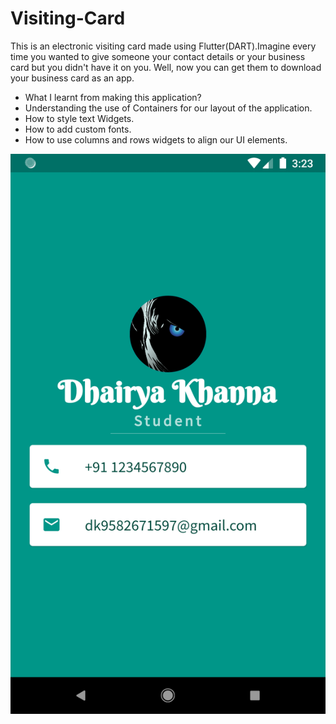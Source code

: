 # Visiting-Card
This is an electronic visiting card made using Flutter(DART).Imagine every time you wanted to give someone your contact details or your business card but you didn't have it on you. Well, now you can get them to download your business card as an app.
* What I learnt from making this application?
* Understanding the use of Containers for our layout of the application.
* How to style text Widgets.
* How to add custom fonts.
* How to use columns and rows widgets to align our UI elements. 


![alt text](https://github.com/Dhairya3124/Visiting-Card/blob/master/UIscreen.png)
